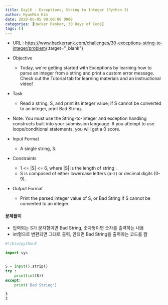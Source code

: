 ```yaml
---
title: Day16 - Exceptions, String to Integer (Python 3)
author: HyunMin Kim
date: 2020-06-05 00:00:00 0000
categories: [Hacker Ranker, 30 Days of Code]
tags: []
---
```


- URL : <https://www.hackerrank.com/challenges/30-exceptions-string-to-integer/problem>{:target="_blank"}

- Objective
    - Today, we're getting started with Exceptions by learning how to parse an integer from a string and print a custom error message. Check out the Tutorial tab for learning materials and an instructional video!

- Task
    - Read a string, S, and print its integer value; if S cannot be converted to an integer, print Bad String.

- Note: You must use the String-to-Integer and exception handling constructs built into your submission language. If you attempt to use loops/conditional statements, you will get a 0 score.

- Input Format
    - A single string, S.

- Constraints
    - 1 <= |S| <= 6, where |S| is the length of string .
    - S is composed of either lowercase letters (a-z) or decimal digits (0-9).
- Output Format
    - Print the parsed integer value of S, or Bad String if S cannot be converted to an integer.

#### 문제풀이
- 입력되는 S가 문자형이면 Bad String, 숫자형이면 숫자를 출력하는 내용
- int형으로 변환되면 그대로 출력, 안되면 Bad String을 출력하는 코드를 짬


```python
#!/bin/python3

import sys


S = input().strip()
try :
    print(int(S))
except:
    print('Bad String')
```

    3
    3


